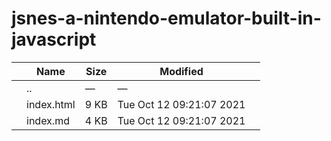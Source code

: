 # jsnes-a-nintendo-emulator-built-in-javascript

<table><thead><tr class="header"><th></th><th>Name</th><th>Size</th><th>Modified</th><th></th></tr></thead><tbody><tr class="odd"><td></td><td><span class="goup">..</span></td><td>—</td><td>—</td><td></td></tr><tr class="even"><td></td><td><span class="name">index.html</span></td><td>9 KB</td><td>Tue Oct 12 09:21:07 2021</td><td></td></tr><tr class="odd"><td></td><td><span class="name">index.md</span></td><td>4 KB</td><td>Tue Oct 12 09:21:07 2021</td><td></td></tr></tbody></table>

